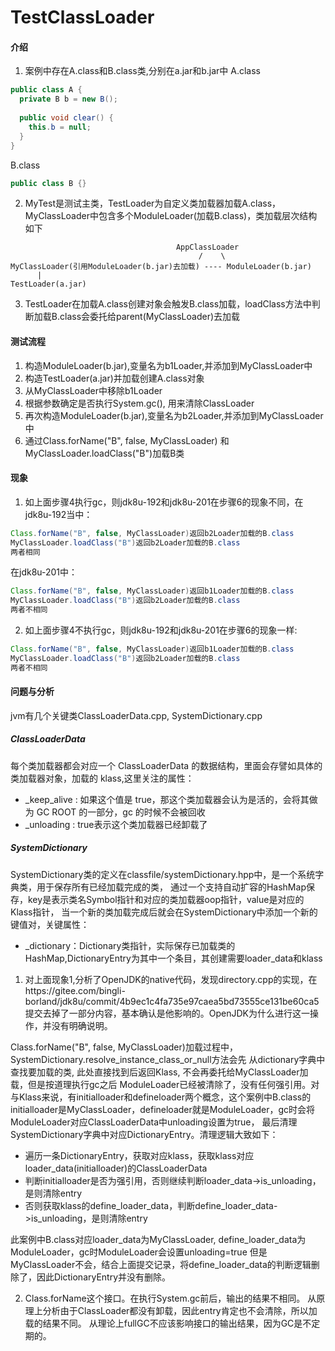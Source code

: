 # TestClassLoader

#### 介绍
1. 案例中存在A.class和B.class类,分别在a.jar和b.jar中
A.class
```java
public class A {
  private B b = new B();
  
  public void clear() {
    this.b = null;
  }
}
```
B.class
```java
public class B {}
```
2. MyTest是测试主类，TestLoader为自定义类加载器加载A.class，MyClassLoader中包含多个ModuleLoader(加载B.class)，类加载层次结构如下
```
                                     AppClassLoader
                                          /    \
MyClassLoader(引用ModuleLoader(b.jar)去加载) ---- ModuleLoader(b.jar)         
      |      
TestLoader(a.jar) 
```
3. TestLoader在加载A.class创建对象会触发B.class加载，loadClass方法中判断加载B.class会委托给parent(MyClassLoader)去加载
#### 测试流程
1. 构造ModuleLoader(b.jar),变量名为b1Loader,并添加到MyClassLoader中
2. 构造TestLoader(a.jar)并加载创建A.class对象
3. 从MyClassLoader中移除b1Loader
4. 根据参数确定是否执行System.gc(), 用来清除ClassLoader
5. 再次构造ModuleLoader(b.jar),变量名为b2Loader,并添加到MyClassLoader中
6. 通过Class.forName("B", false, MyClassLoader) 和 MyClassLoader.loadClass("B")加载B类

#### 现象
1. 如上面步骤4执行gc，则jdk8u-192和jdk8u-201在步骤6的现象不同，在jdk8u-192当中：
```java
Class.forName("B", false, MyClassLoader)返回b2Loader加载的B.class
MyClassLoader.loadClass("B")返回b2Loader加载的B.class
两者相同
```
在jdk8u-201中：
```java
Class.forName("B", false, MyClassLoader)返回b1Loader加载的B.class
MyClassLoader.loadClass("B")返回b2Loader加载的B.class
两者不相同
```
2. 如上面步骤4不执行gc，则jdk8u-192和jdk8u-201在步骤6的现象一样:
```java
Class.forName("B", false, MyClassLoader)返回b1Loader加载的B.class
MyClassLoader.loadClass("B")返回b2Loader加载的B.class
两者不相同
```
#### 问题与分析
jvm有几个关键类ClassLoaderData.cpp, SystemDictionary.cpp
##### ClassLoaderData
每个类加载器都会对应一个 ClassLoaderData 的数据结构，里面会存譬如具体的类加载器对象，加载的 klass,这里关注的属性：
- _keep_alive : 如果这个值是 true，那这个类加载器会认为是活的，会将其做为 GC ROOT 的一部分，gc 的时候不会被回收
- _unloading : true表示这个类加载器已经卸载了
##### SystemDictionary
SystemDictionary类的定义在classfile/systemDictionary.hpp中，是一个系统字典类，用于保存所有已经加载完成的类，
通过一个支持自动扩容的HashMap保存，key是表示类名Symbol指针和对应的类加载器oop指针，value是对应的Klass指针，
当一个新的类加载完成后就会在SystemDictionary中添加一个新的键值对，关键属性：
- _dictionary：Dictionary类指针，实际保存已加载类的HashMap,DictionaryEntry为其中一个条目，其创建需要loader_data和klass


1. 对上面现象1,分析了OpenJDK的native代码，发现directory.cpp的实现，在https://gitee.com/bingli-borland/jdk8u/commit/4b9ec1c4fa735e97caea5bd73555ce131be60ca5
   提交去掉了一部分内容，基本确认是他影响的。OpenJDK为什么进行这一操作，并没有明确说明。

Class.forName("B", false, MyClassLoader)加载过程中，SystemDictionary.resolve_instance_class_or_null方法会先
从dictionary字典中查找要加载的类, 此处直接找到后返回Klass, 不会再委托给MyClassLoader加载，但是按道理执行gc之后
ModuleLoader已经被清除了，没有任何强引用。对与Klass来说，有initialloader和defineloader两个概念，这个案例中B.class的
initialloader是MyClassLoader，defineloader就是ModuleLoader，gc时会将ModuleLoader对应ClassLoaderData中unloading设置为true，
最后清理SystemDictionary字典中对应DictionaryEntry。清理逻辑大致如下：
- 遍历一条DictionaryEntry，获取对应klass，获取klass对应loader_data(initialloader)的ClassLoaderData
- 判断initialloader是否为强引用，否则继续判断loader_data->is_unloading，是则清除entry
- 否则获取klass的define_loader_data，判断define_loader_data->is_unloading，是则清除entry

此案例中B.class对应loader_data为MyClassLoader, define_loader_data为ModuleLoader，gc时ModuleLoader会设置unloading=true
但是MyClassLoader不会，结合上面提交记录，将define_loader_data的判断逻辑删除了，因此DictionaryEntry并没有删除。


2. Class.forName这个接口。在执行System.gc前后，输出的结果不相同。
从原理上分析由于ClassLoader都没有卸载，因此entry肯定也不会清除，所以加载的结果不同。
从理论上fullGC不应该影响接口的输出结果，因为GC是不定期的。


 